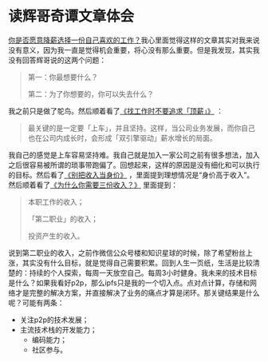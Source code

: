 # 读辉哥奇谭文章体会

[你是否愿意降薪选择一份自己喜欢的工作？](https://mp.weixin.qq.com/s/xuoM3MHsKUItUpu3cNk_-A)我心里面觉得这样的文章其实对我来说没有意义，因为我一直是觉得机会重要，将心没有那么重要。但是我发现，其实我没有回答辉哥说的这两个问题：
> 第一：你最想要什么？
>
> 第二：为了你想要的，你可以失去什么？

我之前只是做了鸵鸟。然后顺着看了[《找工作时不要追求「顶薪」》](https://mp.weixin.qq.com/s/9QULgS2XXEhk_qMFQd0hDg) ：
>  最关键的是一定要「上车」，并且坚持。这样，当公司业务发展，而你自己也在公司内成长时，会形成「双引擎驱动」薪水增长的局面。

我自己的感觉是上车容易坚持难。我自己就是加入一家公司之前有很多想法，加入之后很容易被所谓的琐事带跑偏了。回想起来，这样的原因是没有细化和可以执行的目标。然后看了[《别把收入当身价》](https://mp.weixin.qq.com/s/aH6bSJSZLipXFhcJeWPnGQ) ，里面提到理想情况是“身价高于收入”。然后顺着看了[《为什么你需要三份收入？》](https://mp.weixin.qq.com/s/WJnSJdZItHihnWgsexzv-g) 里面提到：
> 本职工作的收入；
>
> 「第二职业」的收入；
>
> 投资产生的收入。

说到第二职业的收入，之前作微信公众号楼和知识星球的时候，除了希望粉丝上涨，其实没有什么目标，就是觉得自己需要积累。回到人生一页纸，生活是比较清楚的：持续的个人探索，每周一天放空自己。每周3小时健身。我未来的技术目标是什么？如果我看好p2p，那么ipfs只是我的一个切入点。点对点计算，存储和网络才是完整的解决方案，并直接解决了业务的痛点才算是闭环。那关键结果是什么呢？可能有两条：

- 关注p2p的技术发展；
- 主流技术栈的开发能力；
  - 编码能力；
  - 社区参与。
